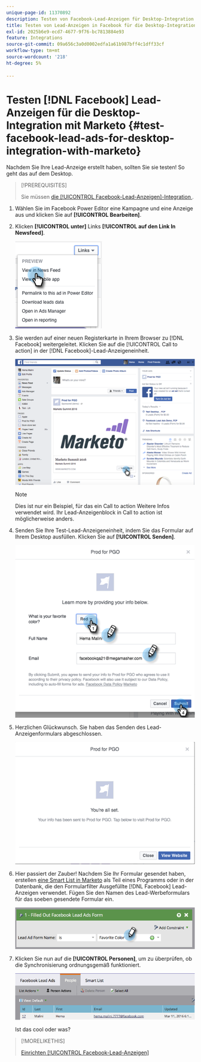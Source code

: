 ```yaml
---
unique-page-id: 11370892
description: Testen von Facebook-Lead-Anzeigen für Desktop-Integration mit Marketo - Marketo-Dokumente - Produktdokumentation
title: Testen von Lead-Anzeigen in Facebook für die Desktop-Integration mit Marketo
exl-id: 2025b6e9-ecd7-4677-9f76-bc7813884e93
feature: Integrations
source-git-commit: 09a656c3a0d0002edfa1a61b987bff4c1dff33cf
workflow-type: tm+mt
source-wordcount: '218'
ht-degree: 5%

---
```


# Testen [!DNL Facebook] Lead-Anzeigen für die Desktop-Integration mit Marketo {#test-facebook-lead-ads-for-desktop-integration-with-marketo}

Nachdem Sie Ihre Lead-Anzeige erstellt haben, sollten Sie sie testen! So geht das auf dem Desktop.

>[!PREREQUISITES]
>
>Sie müssen [die [!UICONTROL Facebook-Lead-Anzeigen]-Integration &#x200B;](/help/marketo/product-docs/demand-generation/facebook/set-up-facebook-lead-ads.md).

1. Wählen Sie im Facebook Power Editor eine Kampagne und eine Anzeige aus und klicken Sie auf **[!UICONTROL Bearbeiten]**.

1. Klicken **[!UICONTROL unter]** Links **[!UICONTROL auf den Link In Newsfeed]**.

   ![](assets/image2016-5-13-14-3a35-3a36.png)

1. Sie werden auf einer neuen Registerkarte in Ihrem Browser zu [!DNL Facebook] weitergeleitet. Klicken Sie auf die [!UICONTROL Call to action] in der [!DNL Facebook]-Lead-Anzeigeneinheit.

   ![](assets/image2016-5-13-14-3a42-3a45.png)

   >[!NOTE]
   >
   >Dies ist nur ein Beispiel, für das ein Call to action Weitere Infos verwendet wird. Ihr Lead-Anzeigenblock in Call to action ist möglicherweise anders.

1. Senden Sie Ihre Test-Lead-Anzeigeneinheit, indem Sie das Formular auf Ihrem Desktop ausfüllen. Klicken Sie auf **[!UICONTROL Senden]**.

   ![](assets/image2016-5-13-14-3a47-3a43.png)

1. Herzlichen Glückwunsch. Sie haben das Senden des Lead-Anzeigenformulars abgeschlossen.

   ![](assets/image2016-5-13-14-3a52-3a57.png)

1. Hier passiert der Zauber! Nachdem Sie Ihr Formular gesendet haben, erstellen [eine Smart List in Marketo](/help/marketo/product-docs/core-marketo-concepts/smart-lists-and-static-lists/creating-a-smart-list/create-a-smart-list.md) als Teil eines Programms oder in der Datenbank, die den Formularfilter Ausgefüllte [!DNL Facebook] Lead-Anzeigen verwendet. Fügen Sie den Namen des Lead-Werbeformulars für das soeben gesendete Formular ein.

   ![](assets/image2016-3-11-8-3a59-3a34-1.png)

1. Klicken Sie nun auf die **[!UICONTROL Personen]**, um zu überprüfen, ob die Synchronisierung ordnungsgemäß funktioniert.

   ![](assets/people.png)

   Ist das cool oder was?

>[!MORELIKETHIS]
>
>[Einrichten [!UICONTROL Facebook-Lead-Anzeigen]](/help/marketo/product-docs/demand-generation/facebook/set-up-facebook-lead-ads.md)
